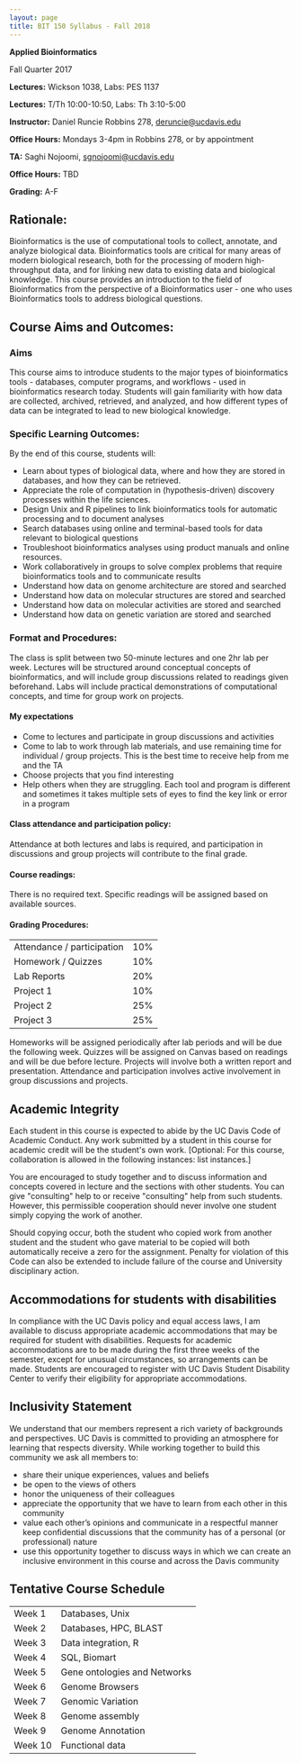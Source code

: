 ```yaml
---
layout: page
title: BIT 150 Syllabus - Fall 2018
---
```


**Applied Bioinformatics**

Fall Quarter 2017

**Lectures:** Wickson 1038, Labs: PES 1137

**Lectures:** T/Th 10:00-10:50, Labs: Th 3:10-5:00



**Instructor:** Daniel Runcie Robbins 278, <deruncie@ucdavis.edu>

**Office Hours:** Mondays 3-4pm in Robbins 278, or by appointment



**TA:** Saghi Nojoomi, <sgnojoomi@ucdavis.edu>

**Office Hours:** TBD



**Grading:**   A-F



## Rationale:
Bioinformatics is the use of computational tools to collect, annotate, and analyze biological data. Bioinformatics tools are critical for many areas of modern biological research, both for the processing of modern high-throughput data, and for linking new data to existing data and biological knowledge. This course provides an introduction to the field of Bioinformatics from the perspective of a Bioinformatics user - one who uses Bioinformatics tools to address biological questions.



## Course Aims and Outcomes:

### Aims

This course aims to introduce students to the major types of bioinformatics tools - databases, computer programs, and workflows - used in bioinformatics research today. Students will gain familiarity with how data are collected, archived, retrieved, and analyzed, and how different types of data can be integrated to lead to new biological knowledge.


### Specific Learning Outcomes:

By the end of this course, students will:

- Learn about types of biological data, where and how they are stored in databases, and how they can be retrieved.
- Appreciate the role of computation in (hypothesis-driven) discovery processes within the life sciences.
- Design Unix and R pipelines to link bioinformatics tools for automatic processing and to document analyses
- Search databases using online and terminal-based tools for data relevant to biological questions
- Troubleshoot bioinformatics analyses using product manuals and online resources.
- Work collaboratively in groups to solve complex problems that require bioinformatics tools and to communicate results
- Understand how data on genome architecture are stored and searched
- Understand how data on molecular structures are stored and searched
- Understand how data on molecular activities are stored and searched
- Understand how data on genetic variation are stored and searched



### Format and Procedures:

The class is split between two 50-minute lectures and one 2hr lab per week. Lectures will be structured around conceptual concepts of bioinformatics, and will include group discussions related to readings given beforehand. Labs will include practical demonstrations of computational concepts, and time for group work on projects.

#### My expectations

- Come to lectures and participate in group discussions and activities
- Come to lab to work through lab materials, and use remaining time for individual / group projects. This is the best time to receive help from me and the TA
- Choose projects that you find interesting
- Help others when they are struggling. Each tool and program is different and sometimes it takes multiple sets of eyes to find the key link or error in a program



#### Class attendance and participation policy:
Attendance at both lectures and labs is required, and participation in discussions and group projects will contribute to the final grade.

#### Course readings:
There is no required text. Specific readings will be assigned based on available sources.

#### Grading Procedures:

|                       |  |
|----------------------------|-----|
| Attendance / participation | 10% |
| Homework / Quizzes         | 10% |
| Lab Reports                | 20% |
| Project 1                  | 10% |
| Project 2                  | 25% |
| Project 3                  | 25% |

Homeworks will be assigned periodically after lab periods and will be due the following week. Quizzes will be assigned on Canvas based on readings and will be due before lecture. Projects will involve both a written report and presentation. Attendance and participation involves active involvement in group discussions and projects.



## Academic Integrity
Each student in this course is expected to abide by the UC Davis Code of Academic Conduct.  Any work submitted by a student in this course for academic credit will be the student's own work. [Optional: For this course, collaboration is allowed in the following instances: list instances.]

You are encouraged to study together and to discuss information and concepts covered in lecture and the sections with other students. You can give "consulting" help to or receive "consulting" help from such students. However, this permissible cooperation should never involve one student simply copying the work of another.

Should copying occur, both the student who copied work from another student and the student who gave material to be copied will both automatically receive a zero for the assignment. Penalty for violation of this Code can also be extended to include failure of the course and University disciplinary action.



## Accommodations for students with disabilities

In compliance with the UC Davis policy and equal access laws, I am available to discuss appropriate academic accommodations that may be required for student with disabilities. Requests for academic accommodations are to be made during the first three weeks of the semester, except for unusual circumstances, so arrangements can be made. Students are encouraged to register with UC Davis Student Disability Center to verify their eligibility for appropriate accommodations.


##  Inclusivity Statement

We understand that our members represent a rich variety of backgrounds and perspectives. UC Davis is committed to providing an atmosphere for learning that respects diversity. While working together to build this community we ask all members to:

- share their unique experiences, values and beliefs
- be open to the views of others
- honor the uniqueness of their colleagues
- appreciate the opportunity that we have to learn from each other in this community
- value each other’s opinions and communicate in a respectful manner
keep confidential discussions that the community has of a personal (or professional) nature
- use this opportunity together to discuss ways in which we can create an inclusive environment in this course and across the Davis community



## Tentative Course Schedule


|                       |  |
|---------|------------------------------|
| Week 1  | Databases, Unix              |
| Week 2  | Databases, HPC, BLAST        |
| Week 3  | Data integration, R          |
| Week 4  | SQL, Biomart                 |
| Week 5  | Gene ontologies and Networks |
| Week 6  | Genome Browsers              |
| Week 7  | Genomic Variation            |
| Week 8  | Genome assembly              |
| Week 9  | Genome Annotation            |
| Week 10 | Functional data              |
